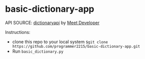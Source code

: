 # basic-dictionary-app

API SOURCE: [dictionaryapi](https://dictionaryapi.dev/) by [Meet Developer](https://github.com/meetDeveloper)

Instructions:
* clone this repo to your local system `$git clone https://github.com/programmer2215/basic-dictionary-app.git`
* Run `basic_dictionary.py`
